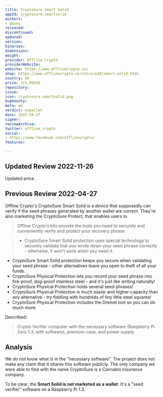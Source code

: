 ```yaml
---
title: CryptoSure Smart Solid
appId: cryptosure.smartsolid
authors:
- danny
released: 
discontinued: 
updated: 
version: 
binaries: 
dimensions: 
weight: 
provider: Offline Crypto
providerWebsite: 
website: https://www.offlinecrypto.us/
shop: https://www.offlinecrypto.us/store/p10/smart-solid.html
country: US
price: 121.66USD
repository: 
issue: 
icon: cryptosure.smartsolid.png
bugbounty: 
meta: ok
verdict: nowallet
date: 2022-04-27
signer: 
reviewArchive: 
twitter: offline_crypto
social:
- https://www.facebook.com/offlinecrypto/
features: 

---
```


## Updated Review 2022-11-26

Updated price.

## Previous Review 2022-04-27

Offline Crypto's CryptoSure Smart Solid is a device that supposedly can verify if the seed phrases generated by another wallet are correct. They're also marketing the CryptoSure Protect, that enables users to 

> Offline Crypto's kits provide the tools you need to securely and conveniently verify and protect your recovery phrase

> - CryptoSure Smart Solid protection uses special technology to securely validate that you wrote down your seed phrase correctly - otherwise, it won't work when you need it.
- CryptoSure Smart Solid protection keeps you secure when validating your seed phrase - other alternatives leave you open to theft of all your funds.
- CryptoSure Physical Protection lets you record your seed phrase into fire-proof, dog-proof stainless steel - and it's just like writing naturally!
- CryptoSure Physical Protection holds several seed phrases! 
- CryptoSure Physical Protection is much easier and higher-capacity than any alternative - try fiddling with hundreds of tiny little steel squares!
- CryptoSure Physical Protection includes the Dremel tool so you can do much more.

Described: 

> Crypto Verifier computer with the necessary software (Raspberry Pi Zero 1.3, with software), premium case, and power supply

## Analysis 

We do not know what is in the "necessary software". The project does not make any claim that it shares this software publicly. The only company we were able to find with the name CryptoSure is a Cannabis Insurance company. 

To be clear, the **Smart Solid is not marketed as a wallet**. It's a "seed verifier" software on a Raspberry Pi 1.3.  